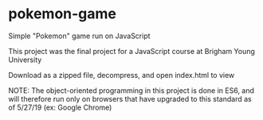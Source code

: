# pokemon-game
Simple "Pokemon" game run on JavaScript

This project was the final project for a JavaScript course at Brigham Young University

Download as a zipped file, decompress, and open index.html to view

NOTE: The object-oriented programming in this project is done in ES6, and will therefore
run only on browsers that have upgraded to this standard as of 5/27/19 (ex: Google Chrome)
